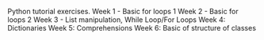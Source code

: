 Python tutorial exercises.
Week 1 - Basic for loops 1
Week 2 - Basic for loops 2
Week 3 - List manipulation, While Loop/For Loops
Week 4: Dictionaries
Week 5: Comprehensions
Week 6: Basic of structure of classes
